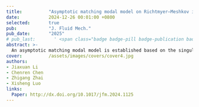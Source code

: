 ```yaml
---
title:          "Asymptotic matching modal model on Richtmyer–Meshkov instability"
date:           2024-12-26 00:01:00 +0800
selected:       true
pub:            "J. Fluid Mech."
pub_date:       "2025"
# pub_last:       ' <span class="badge badge-pill badge-publication badge-success">Spotlight</span>'
abstract: >-
  An asymptotic matching modal model is established based on the singular perturbation method for predicting mode evolution in single- and dual-mode interfaces accelerated by a shock wave. The startup process is incorporated into the model to provide a complete description of the mode evolution after the shock impact. Through considering the feedback from high-order harmonic to the third-order harmonic, the model accuracy is improved and the model divergence is prevented. In addition, the model can evaluate the mutual-coupling effect on the amplitude variations of high-order harmonics besides the ‘beat modes’. To validate the model, experiments on both light–heavy and heavy–light interfaces subject to a shock wave are conducted, and both single- and dual-mode interfaces formed by the soap-film technique are involved. The interface profiles extracted from mode decomposition and predicted by the model show high consistency with the experimental counterparts. Good agreement of the mode amplitude growths between the experiments and theoretical predictions shows the superiority of the model, especially for the heavy–light interface.
cover:          /assets/images/covers/cover4.jpg
authors:
- Jiaxuan Li
- Chenren Chen
- Zhigang Zhai
- Xisheng Luo
links:
  Paper: http://dx.doi.org/10.1017/jfm.2024.1125
---
```

